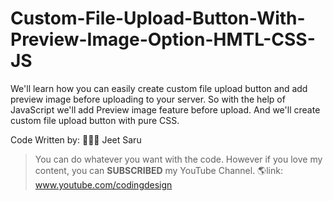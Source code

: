 # Custom-File-Upload-Button-With-Preview-Image-Option-HMTL-CSS-JS
We'll learn how you can easily create custom file upload button and add preview image before uploading to your server. So with the help of JavaScript we'll add Preview image feature before upload. And we'll create custom file upload button with pure CSS.

Code Written by:
👨🏻‍⚕️ Jeet Saru

> You can do whatever you want with the code. However if you love my content, you can **SUBSCRIBED** my YouTube Channel.
🌎link: www.youtube.com/codingdesign
